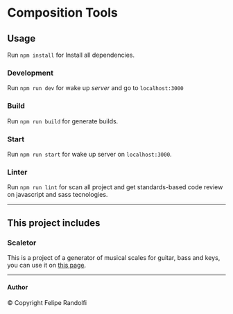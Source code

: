 # Composition Tools

## Usage
Run `npm install` for Install all dependencies.

### Development
Run `npm run dev` for wake up *server* and go to `localhost:3000`

### Build
Run `npm run build` for generate builds.

### Start
Run `npm run start` for wake up server on `localhost:3000`.

### Linter
Run `npm run lint` for scan all project and get standards-based code review on javascript and sass tecnologies.

---

## This project includes
### Scaletor
This is a project of a generator of musical scales for guitar, bass and keys, you can use it on [this page](https://fdrandolfi-composition-tools.vercel.app/scaletor).

---

#### Author
© Copyright Felipe Randolfi
